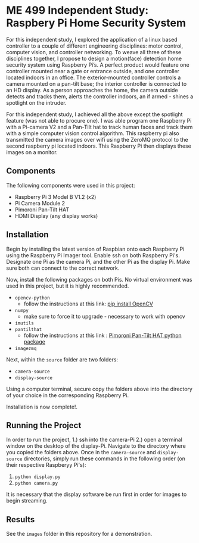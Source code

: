 # ME 499 Independent Study: Raspbery Pi Home Security System

For this independent study, I explored the application of a linux based controller 
to a couple of different engineering disciplines: motor control, computer vision, and controller networking. 
To weave all three of these disciplines together, I propose to design a motion(face) detection home security
system using Raspberry Pi’s. A perfect product would feature one controller mounted near a gate or entrance outside,
and one controller located indoors in an office. The exterior-mounted controller controls a camera mounted on a pan-tilt 
base; the interior controller is connected to an HD display. As a person approaches the home, the camera outside detects 
and tracks them, alerts the controller indoors, an if armed - shines a spotlight on the intruder.

For this independent study, I achieved all the above except the spotlight feature (was not able to procure one). I was able
program one Raspberry Pi with a Pi-camera V2 and a Pan-Tilt hat to track human faces and track them with a simple computer vision 
control algorithm. This raspberry pi also transmitted the camera images over wifi using the ZeroMQ protocol to the second raspberry pi located indoors. This 
Raspberry Pi then displays these images on a monitor.

## Components

The following components were used in this project:
- Raspberry Pi 3 Model B V1.2 (x2)
- Pi Camera Module 2
- Pimoroni Pan-Tilt HAT
- HDMI Display (any display works)

## Installation

Begin by installing the latest version of Raspbian onto each Raspberry Pi using the Raspberry Pi Imager tool. Enable ssh on both Raspberry Pi's.
Designate one Pi as the camera Pi, and the other Pi as the display Pi. Make sure both can connect to the correct network.

Now, install the following packages on both Pis. No virtual environment was used in this project, but it is highly recommended.
- `opencv-python`
	- follow the instructions at this link: [pip install OpenCV](https://pyimagesearch.com/2018/09/19/pip-install-opencv/)
- `numpy` 
	- make sure to force it to upgrade - necessary to work with opencv
- `imutils`
- `pantilthat`
	- follow the instructions at this link : [Pimoroni Pan-Tilt HAT python package](https://github.com/pimoroni/pantilt-hat)
- `imagezmq`

Next, within the `source` folder are two folders:
- `camera-source`
- `display-source`

Using a computer terminal, secure copy the folders above into the directory of your choice in the corresponding Raspberry Pi.

Installation is now complete!.

## Running the Project

In order to run the project, 1.) ssh into the camera-Pi 2.) open a terminal window on the desktop of the display-Pi. Navigate to the directory where you copied the folders above.
Once in the `camera-source` and `display-source` directories, simply run these commands in the following order (on their respective Raspberyy Pi's):
1. `python display.py`
2. `python camera.py`

It is necessary that the display software be run first in order for images to begin streaming.

## Results

See the `images` folder in this repository for a demonstration.
